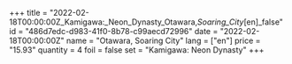 +++
title = "2022-02-18T00:00:00Z_Kamigawa:_Neon_Dynasty_Otawara,_Soaring_City_[en]_false"
id = "486d7edc-d983-41f0-8b78-c99aecd72996"
date = "2022-02-18T00:00:00Z"
name = "Otawara, Soaring City"
lang = ["en"]
price = "15.93"
quantity = 4
foil = false
set = "Kamigawa: Neon Dynasty"
+++
